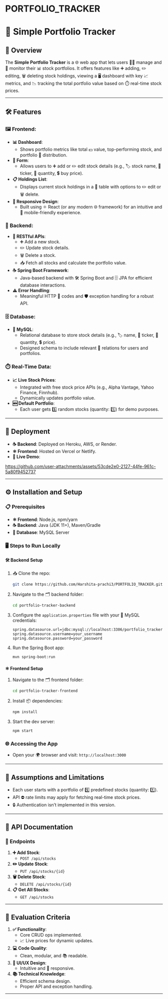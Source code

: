
# PORTFOLIO_TRACKER

# 🧮 Simple Portfolio Tracker

## 🌟 Overview
The **Simple Portfolio Tracker** is a 🌐 web app that lets users 🧑‍💻 manage and 👀 monitor their 📊 stock portfolios. It offers features like ➕ adding, ✏️ editing, 🗑️ deleting stock holdings, viewing a 🖥️ dashboard with key 📈 metrics, and 📉 tracking the total portfolio value based on ⏱️ real-time stock prices.

---

## 🛠️ Features

### 🖼️ Frontend:
- **📊 Dashboard**:
  - Shows portfolio metrics like total 💵 value, top-performing stock, and portfolio 🧩 distribution.
- **📝 Form**:
  - Allows users to ➕ add or ✏️ edit stock details (e.g., 🏷️ stock name, 📃 ticker, 🔢 quantity, 💲 buy price).
- **📋 Holdings List**:
  - Displays current stock holdings in a 📄 table with options to ✏️ edit or 🗑️ delete.
- **📱 Responsive Design**:
  - Built using ⚛️ React (or any modern 🌐 framework) for an intuitive and 📱 mobile-friendly experience.

### 💾 Backend:
- **🔗 RESTful APIs**:
  - ➕ Add a new stock.
  - ✏️ Update stock details.
  - 🗑️ Delete a stock.
  - 📥 Fetch all stocks and calculate the portfolio value.
- **☕ Spring Boot Framework**:
  - Java-based backend with 🛠️ Spring Boot and 🗄️ JPA for efficient database interactions.
- **⚠️ Error Handling**:
  - Meaningful HTTP 🔢 codes and 🛡️ exception handling for a robust API.

### 🗄️ Database:
- **🐬 MySQL**:
  - Relational database to store stock details (e.g., 🏷️ name, 📃 ticker, 🔢 quantity, 💲 price).
  - Designed schema to include relevant 🔗 relations for users and portfolios.

### ⏱️ Real-Time Data:
- **📈 Live Stock Prices**:
  - Integrated with free stock price APIs (e.g., Alpha Vantage, Yahoo Finance, Finnhub).
  - Dynamically updates portfolio value.
- **🆕 Default Portfolio**:
  - Each user gets 5️⃣ random stocks (quantity: 1️⃣) for demo purposes.

---

## 🚀 Deployment
- **☕ Backend**: Deployed on Heroku, AWS, or Render.
- **⚛️ Frontend**: Hosted on Vercel or Netlify.
- **🔗 Live Demo**:


https://github.com/user-attachments/assets/53cde2e0-2127-44fe-961c-5a80f9452737




---

## ⚙️ Installation and Setup

### 📋 Prerequisites
- **⚛️ Frontend**: Node.js, npm/yarn
- **☕ Backend**: Java (JDK 11+), Maven/Gradle
- **🐬 Database**: MySQL Server

### 🖥️ Steps to Run Locally

#### 🛠️ Backend Setup
1. 📥 Clone the repo:
   ```bash
   git clone https://github.com/Harshita-prachi3/PORTFOLIO_TRACKER.git
   ```
2. Navigate to the 🗂️ backend folder:
   ```bash
   cd portfolio-tracker-backend
   ```
3. Configure the `application.properties` file with your 🐬 MySQL credentials:
   ```properties
   spring.datasource.url=jdbc:mysql://localhost:3306/portfolio_tracker
   spring.datasource.username=your_username
   spring.datasource.password=your_password
   ```
4. Run the Spring Boot app:
   ```bash
   mvn spring-boot:run
   ```

#### ⚛️ Frontend Setup
1. Navigate to the 🗂️ frontend folder:
   ```bash
   cd portfolio-tracker-frontend
   ```
2. Install 📦 dependencies:
   ```bash
   npm install
   ```
3. Start the dev server:
   ```bash
   npm start
   ```

### 🌐 Accessing the App
- Open your 🌍 browser and visit: `http://localhost:3000`

---

## 🤔 Assumptions and Limitations
- Each user starts with a portfolio of 5️⃣ predefined stocks (quantity: 1️⃣).
- API ⛔ rate limits may apply for fetching real-time stock prices.
- 🔒 Authentication isn’t implemented in this version.

---

## 📖 API Documentation
### 🔗 Endpoints
1. **➕ Add Stock**:
   - `POST /api/stocks`
2. **✏️ Update Stock**:
   - `PUT /api/stocks/{id}`
3. **🗑️ Delete Stock**:
   - `DELETE /api/stocks/{id}`
4. **📋 Get All Stocks**:
   - `GET /api/stocks`

---

## 🏅 Evaluation Criteria
1. **✅ Functionality**:
   - Core CRUD ops implemented.
   - 📈 Live prices for dynamic updates.
2. **💻 Code Quality**:
   - Clean, modular, and 📚 readable.
3. **🎨 UI/UX Design**:
   - Intuitive and 📱 responsive.
4. **📚 Technical Knowledge**:
   - Efficient schema design.
   - Proper API and exception handling.

---



